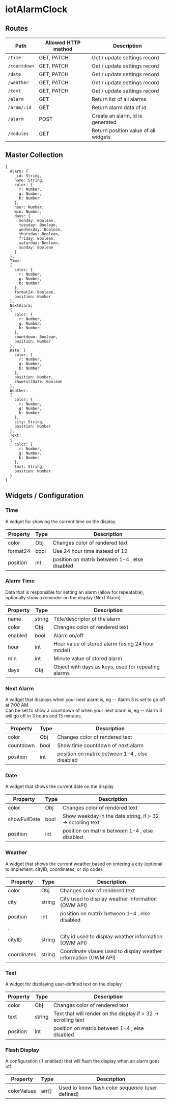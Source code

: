 # iotAlarmClock

## Routes

| Path | Allowed HTTP method | Description |
|-|-|-|
| `/time` | GET, PATCH | Get / update settings record |
| `/countdown` | GET, PATCH | Get / update settings record |
| `/date` | GET, PATCH | Get / update settings record |
| `/weather` | GET, PATCH | Get / update settings record |
| `/text` | GET, PATCH | Get / update settings record |
| `/alarm` | GET | Return list of all alarms |
| `/aram/:id` | GET | Return alarm data of id |
| `/alarm` | POST | Create an alarm, id is generated |
| `/modules` | GET | Return position value of all widgets |

## Master Collection

```
{
  Alarm: {
    _id: String,
    name: String,
    color: {
      r: Number,
      g: Number,
      b: Number
    },
    hour: Number,
    min: Number,
    days: {
      monday: Boolean,
      tuesday: Boolean,
      wednesday: Boolean,
      thursday: Boolean,
      friday: Boolean,
      saturday: Boolean,
      sunday: Boolean
    }
  },
  Time:
  {
    color: {
      r: Number,
      g: Number,
      b: Number
    },
    format24: Boolean,
    position: Number
  },
  NextAlarm:
  {
    color: {
      r: Number,
      g: Number,
      b: Number
    },
    countdown: Boolean,
    position: Number
  },
  Date: {
    color: {
      r: Number,
      g: Number,
      b: Number
    },
    position: Number,
    showFullDate: Boolean
  },
  Weather:
  {
    color: {
      r: Number,
      g: Number,
      b: Number
    },
    city: String,
    position: Number
  },
  Text:
  {
    color: {
      r: Number,
      g: Number,
      b: Number
    },
    text: String,
    position: Number
  }
}
```


## Widgets / Configuration

### Time

A widget for showing the current time on the display.

| Property | Type | Description |
|-|-|-|
| color | Obj | Changes color of rendered text |
| format24 | bool | Use 24 hour time instead of 12 |
| position | int | position on matrix between 1-4 , else disabled |

### Alarm Time

Data that is responsible for setting an alarm (allow for repeatable), optionally show a reminder on the display (Next Alarm).

| Property | Type | Description |
|-|-|-|
| name | string | Title/descriptor of the alarm |
| color | Obj | Changes color of rendered text |
| enabled | bool | Alarm on/off |
| hour | int | Hour value of stored alarm (using 24 hour model) |
| min | int | Minute value of stored alarm |
| days | Obj | Object with days as keys, used for repeating alarms |

### Next Alarm

A widget that displays when your next alarm is, eg -- Alarm 3 is set to go off at 7:00 AM   
Can be set to show a countdown of when your next alarm is, eg -- Alarm 3 will go off in 3 hours and 15 minutes.

| Property | Type | Description |
|-|-|-|
| color | Obj | Changes color of rendered text |
| countdown | bool | Show time countdown of next alarm |
| position | int | position on matrix between 1-4 , else disabled |

### Date

A widget that shows the current date on the display

| Property | Type | Description |
|-|-|-|
| color | Obj | Changes color of rendered text |
| showFullDate | bool | Show weekday in the date string, if > 32 -> scrolling text |
| position | int | position on matrix between 1-4 , else disabled |

### Weather

A widget that shows the current weather based on entering a city (optional to implement: cityID, coordinates, or zip code)

| Property | Type | Description |
|-|-|-|
| color | Obj | Changes color of rendered text |
| city | string | City used to display weather information (OWM API) |
| position | int | position on matrix between 1-4 , else disabled |
| . | . | . |
| cityID | string | City id used to display weather information (OWM API) |
| coordinates | string | Coordinate vlaues used to display weather information (OWM API) |

### Text 

A widget for displaying user-defined text on the display

| Property | Type | Description |
|-|-|-|
| color | Obj | Changes color of rendered text |
| text | string | Text that will render on the display if > 32 -> scrolling text |
| position | int | position on matrix between 1-4 , else disabled |

### Flash Display

A configuration (if enabled) that will flash the display when an alarm goes off.

| Property | Type | Description |
|-|-|-|
| colorValues | arr[] | Used to know flash color sequence (user defined) |


